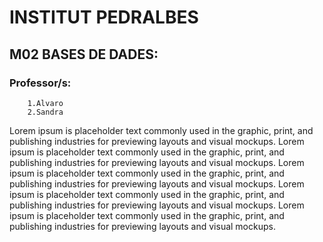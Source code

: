 # INSTITUT PEDRALBES

## M02 BASES DE DADES:

### Professor/s: 
		1.Alvaro
		2.Sandra

Lorem ipsum is placeholder text commonly used in the graphic, print, and publishing industries for previewing layouts and visual mockups. Lorem ipsum is placeholder text commonly used in the graphic, print, and publishing industries for previewing layouts and visual mockups. Lorem ipsum is placeholder text commonly used in the graphic, print, and publishing industries for previewing layouts and visual mockups. Lorem ipsum is placeholder text commonly used in the graphic, print, and publishing industries for previewing layouts and visual mockups. Lorem ipsum is placeholder text commonly used in the graphic, print, and publishing industries for previewing layouts and visual mockups.
